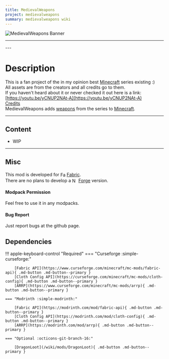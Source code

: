 ```yaml
---
title: MedievalWeapons
project: medievalweapons
summary: medievalweapons wiki
---
```

<script src="/wiki/javascripts/data.js"></script>
<script src="/wiki/javascripts/sidebar.js" id="medievalweapons"></script>

![MedievalWeapons Banner](/wiki/assets/general/banner/medievalweaponsbanner.png)

---
<div id="showcase-gallery" modid="medievalweapons" image_1="medievalweapons_image_1" image_2="medievalweapons_image_2" image_3="medievalweapons_image_3" image_4="medievalweapons_image_4"></div>
<script src="/wiki/javascripts/showcase.js"></script>
---

# Description
This is a fan project of the in my opinion best [Minecraft](https://www.minecraft.net/en-us) series existing :)  
All assets are from the creators and all credits go to them.  
If you haven't heard about it or never checked it out here is a link:  
[https://youtu.be/yCNUP2NAt-A](https://youtu.be/yCNUP2NAt-A)  
[Credits](https://www.youtube.com/watch?v=Uc7YMW3AKpg&t=1152s)  
MedievalWeapons adds [weapons](https://minecraft.wiki/w/Weapon) from the series to [Minecraft](https://www.minecraft.net/en-us).


---
## Content
- WIP
<!-- - [Block List](/wiki/mods/medievalweapons/Blocks/#list-of-blocks)
- [Entity List](/wiki/mods/medievalweapons/Entities/#list-of-entities)
- [Item List](/wiki/mods/medievalweapons/Items/#list-of-items)
- [Structure List](/wiki/mods/medievalweapons/Structures/#list-of-structures) -->
  
---
## Misc
This mod is developed for <img src="https://fabricmc.net/assets/logo.png" alt="Fabric" width="16" height="16" style="position: relative; top: 3px;"> [Fabric](https://fabricmc.net/).  
There are no plans to develop a <img src="https://neoforged.net/img/authors/neoforged.png" alt="NeoForged" width="16" height="16" style="position: relative; top: 3px;"> [Forge](https://neoforged.net/) version.  

#### Modpack Permission
Feel free to use it in any modpacks.  

#### Bug Report
Just report bugs at the github page.  

## Dependencies

!!! apple-keyboard-control "Required"
    === "Curseforge :simple-curseforge:"

        [Fabric API](https://www.curseforge.com/minecraft/mc-mods/fabric-api){ .md-button .md-button--primary }
        [Cloth Config API](https://curseforge.com/minecraft/mc-mods/cloth-config){ .md-button .md-button--primary }
        [ARRP](https://www.curseforge.com/minecraft/mc-mods/arrp){ .md-button .md-button--primary }

    === "Modrinth :simple-modrinth:"

        [Fabric API](https://modrinth.com/mod/fabric-api){ .md-button .md-button--primary }
        [Cloth Config API](https://modrinth.com/mod/cloth-config){ .md-button .md-button--primary }
        [ARRP](https://modrinth.com/mod/arrp){ .md-button .md-button--primary }
    
    === "Optional :octicons-git-branch-16:"

        [DragonLoot](/wiki/mods/DragonLoot){ .md-button .md-button--primary }
